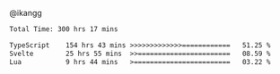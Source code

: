 @ikangg
<!--START_SECTION:waka-->

```txt
Total Time: 300 hrs 17 mins

TypeScript    154 hrs 43 mins >>>>>>>>>>>>>============   51.25 %
Svelte        25 hrs 55 mins  >>=======================   08.59 %
Lua           9 hrs 44 mins   >========================   03.22 %
```

<!--END_SECTION:waka-->
